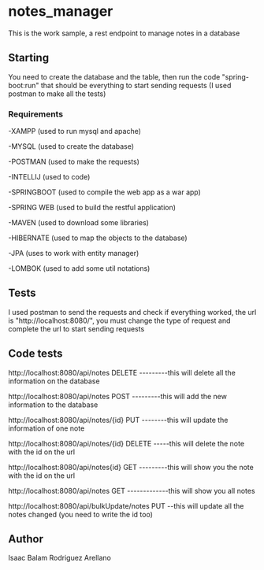 # notes_manager

This is the work sample, a rest endpoint to manage notes in a database

## Starting

You need to create the database and the table, then run the code "spring-boot:run" that should be everything to start sending requests (I used postman to make all the tests)

### Requirements

-XAMPP (used to run mysql and apache)

-MYSQL (used to create the database)

-POSTMAN (used to make the requests)

-INTELLIJ (used to code)

-SPRINGBOOT (used to compile the web app as a war app)

-SPRING WEB (used to build the restful application)

-MAVEN (used to download some libraries)

-HIBERNATE (used to map the objects to the database)

-JPA (uses to work with entity manager)

-LOMBOK (used to add some util notations)

## Tests

I used postman to send the requests and check if everything worked, the url is "http://localhost:8080/", you must change the type of request and complete the url to start sending requests

## Code tests

http://localhost:8080/api/notes DELETE  ---------this will delete all the information on the database

http://localhost:8080/api/notes POST    ---------this will add the new information to the database

http://localhost:8080/api/notes/{id} PUT --------this will update the information of one note

http://localhost:8080/api/notes/{id} DELETE -----this will delete the note with the id on the url

http://localhost:8080/api/notes{id} GET ---------this will show you the note with the id on the url

http://localhost:8080/api/notes GET -------------this will show you all notes

http://localhost:8080/api/bulkUpdate/notes PUT --this will update all the notes changed (you need to write the id too)

## Author

Isaac Balam Rodriguez Arellano

